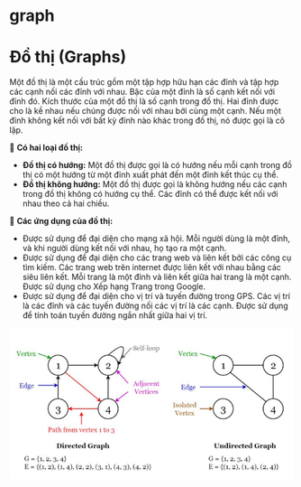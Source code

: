 # graph

# Đồ thị (Graphs)

Một đồ thị là một cấu trúc gồm một tập hợp hữu hạn các đỉnh và tập hợp các cạnh nối các đỉnh với nhau. Bậc của một đỉnh là số cạnh kết nối với đỉnh đó. Kích thước của một đồ thị là số cạnh trong đồ thị. Hai đỉnh được cho là kề nhau nếu chúng được nối với nhau bởi cùng một cạnh. Nếu một đỉnh không kết nối với bất kỳ đỉnh nào khác trong đồ thị, nó được gọi là cô lập.

🔹 **Có hai loại đồ thị:**

- **Đồ thị có hướng:** Một đồ thị được gọi là có hướng nếu mỗi cạnh trong đồ thị có một hướng từ một đỉnh xuất phát đến một đỉnh kết thúc cụ thể.
- **Đồ thị không hướng:** Một đồ thị được gọi là không hướng nếu các cạnh trong đồ thị không có hướng cụ thể. Các đỉnh có thể được kết nối với nhau theo cả hai chiều.

🔹 **Các ứng dụng của đồ thị:**

- Được sử dụng để đại diện cho mạng xã hội. Mỗi người dùng là một đỉnh, và khi người dùng kết nối với nhau, họ tạo ra một cạnh.
- Được sử dụng để đại diện cho các trang web và liên kết bởi các công cụ tìm kiếm. Các trang web trên internet được liên kết với nhau bằng các siêu liên kết. Mỗi trang là một đỉnh và liên kết giữa hai trang là một cạnh. Được sử dụng cho Xếp hạng Trang trong Google.
- Được sử dụng để đại diện cho vị trí và tuyến đường trong GPS. Các vị trí là các đỉnh và các tuyến đường nối các vị trí là các cạnh. Được sử dụng để tính toán tuyến đường ngắn nhất giữa hai vị trí.

![Minh hoa](./422889790_382217211067042_939128289397704594_n.jpeg)
